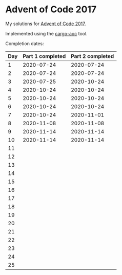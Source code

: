 # Advent of Code 2017

My solutions for [Advent of Code 2017](https://adventofcode.com/2017).

Implemented using the [cargo-aoc](https://github.com/gobanos/cargo-aoc) tool.

Completion dates:

| Day   | Part 1 completed  | Part 2 completed      |
|-------|-------------------|-----------------------|
| 1     | 2020-07-24        | 2020-07-24            |
| 2     | 2020-07-24        | 2020-07-24            |
| 3     | 2020-07-25        | 2020-10-24            |
| 4     | 2020-10-24        | 2020-10-24            |
| 5     | 2020-10-24        | 2020-10-24            |
| 6     | 2020-10-24        | 2020-10-24            |
| 7     | 2020-10-24        | 2020-11-01            |
| 8     | 2020-11-08        | 2020-11-08            |
| 9     | 2020-11-14        | 2020-11-14            |
| 10    | 2020-11-14        | 2020-11-14            |
| 11    |                   |                       |
| 12    |                   |                       |
| 13    |                   |                       |
| 14    |                   |                       |
| 15    |                   |                       |
| 16    |                   |                       |
| 17    |                   |                       |
| 18    |                   |                       |
| 19    |                   |                       |
| 20    |                   |                       |
| 21    |                   |                       |
| 22    |                   |                       |
| 23    |                   |                       |
| 24    |                   |                       |
| 25    |                   |                       |


